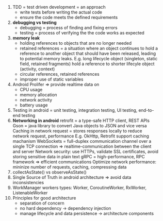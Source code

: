 1. TDD = test driven development = an approach
    - write tests before writing the actual code
    - ensure the code meets the defined requirements
2. **debugging vs testing**
    - debugging = process of finding and fixing errors
    - testing = process of verifying the the code works as expected
3. **memory leak**
    - holding references to objects that are no longer needed
    - retained references =  a situation where an object continues to hold a reference to another
    object that should have been released, leading to potential memory leaks.
    E.g. long lifecycle object (singleton, static field, retained fragments) hold a reference to
    shorter lifecyle object (activity, context)
    - circular references, retained references
    - improper use of static variables
4. Android Prolifer => provide realtime data on
    - CPU usage
    - memory allocation
    - network activity
    - battery usage
5. Testing in android = unit testing, integration testing, UI testing, end-to-end testing
6. **Networking in android**
retrofit = a type-safe HTTP client, REST APIs
Gson = java library to convert Java objects to JSON and vice versa
Caching in network request = stores responses locally to reduce network request, performance
E.g. OkHttp, Retrofit support caching machanism
WebSockets = full-duplex communication channel over a single TCP connection	
=> realtime-communication between the client and server
Network security: use HTTPs, validate SSL certificates, avoid storing sensitive data in plain text
gRPC = high-performance, RPC framework => efficient communications
Optimize network performance: mininize number of requests, caching, compressing data
7. collectAsState() vs observeAsState()
8. Single Source of Truth in android architecture
=> avoid data inconsistencies
9. WorkManager workers types: Worker, CoroutineWorker, RxWorker, ListenableWorker
10. Principles for good architecture
    - separation of concern
    - no hard dependency -> dependency injection
    - manage lifecycle and data persistence -> architecture components